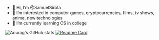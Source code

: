 - 👋 Hi, I’m @SamuelSirota
- 👀 I’m interested in computer games, cryptocurrencies, films, tv shows, anime, new technologies
- 🌱 I’m currently learning CS in college

<!---
SamuelSirota/SamuelSirota is a ✨ special ✨ repository because its `README.md` (this file) appears on your GitHub profile.
You can click the Preview link to take a look at your changes.
--->
![Anurag's GitHub stats](https://github-readme-stats.vercel.app/api?username=SamuelSirota&hide=issues,stars&count_private=true&show_icons=true&theme=tokyonight&include_all_commits=true&include_all_contributions=true
)
[![Readme Card](https://github-readme-stats.vercel.app/api/pin/?username=SamuelSirota&repo=SamuelSirota&show_owner=true&theme=tokyonight)](https://github.com/SamuelSirota/SamuelSirota)
